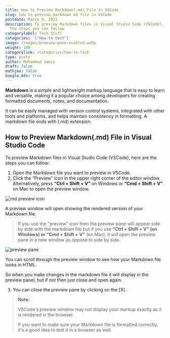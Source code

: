 ```yaml
---
title: How to Preview Markdown(.md) File in VSCode
slug: how to preview markdown md file in VSCode
postdate: March 9, 2023
description: To preview Markdown files in Visual Studio Code (VSCode), here are
  the steps you can follow
categorylabel: Tech Stuff
categories: '["How-to-tech"]'
image: /images/preview-pane-enabled.webp
weight: 100
categorylink: /categories/how-to-tech
type: posts
author: Mohammad Jamiu
draft: false
mathjax: false
Google_Ads: true
---
```

**Markdown** is a simple and lightweight markup language that is easy to learn and versatile, making it a popular choice among developers for creating formatted documents, notes, and documentation.

It can be easily managed with version control systems, integrated with other tools and platforms, and helps maintain consistency in formatting. A markdown file ends with (.md) extension.

## How to Preview Markdown(.md) File in Visual Studio Code

To preview Markdown files in Visual Studio Code (VSCode),  here are the steps you can follow: 

1. Open the Markdown file you want to preview in VSCode. 
2. Click  the “Preview” icon in the upper right corner of the editor window. Alternatively,  press **“Ctrl + Shift + V”** on Windows or **“Cmd + Shift + V”** on Mac to open the preview window. 

![md preview icon](/images/md-preview-pane.webp)

A preview window will open showing the rendered version of your Markdown file.

> If you use the "preview" icon then the preview pane will appear side by side with the markdown file but if you use **"Ctrl + Shift + V" (on Windows) or "Cmd + Shift + V"** (on Mac), it will open the preview pane in a new window as oppose to side by side.

![preview pane](/images/preview-pane-enabled.webp)

You can scroll through the preview window to see how your Markdown file looks in HTML. 

So when you make changes in the markdown file it will display in the preview panel, but if not then just close and open again.

3. You can close the preview pane by clicking on the \[X]. 

>  **Note:**
>
> VSCode's preview window  may not display your markup exactly as it is rendered in the browser. 
>
> If you want to make sure your Markdown file is formatted correctly, it's a good idea to test it in a browser as well.